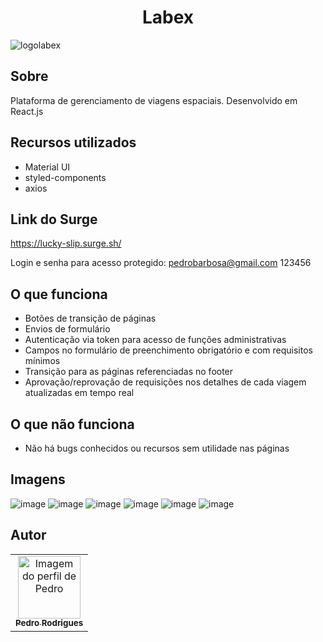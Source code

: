 # <h1 align='center'>Labex </h1>

![logolabex](https://user-images.githubusercontent.com/48807462/121679600-e3be5300-ca8e-11eb-8c04-9103c728b2c7.png)

## Sobre
Plataforma de gerenciamento de viagens espaciais. Desenvolvido em React.js

## Recursos utilizados
- Material UI
- styled-components
- axios

## Link do Surge

<a href="https://lucky-slip.surge.sh/">https://lucky-slip.surge.sh/</a>

Login e senha para acesso protegido:
pedrobarbosa@gmail.com
123456

## O que funciona
- Botões de transição de páginas
- Envios de formulário
- Autenticação via token para acesso de funções administrativas
- Campos no formulário de preenchimento obrigatório e com requisitos mínimos
- Transição para as páginas referenciadas no footer
- Aprovação/reprovação de requisições nos detalhes de cada viagem atualizadas em tempo real

## O que não funciona
- Não há bugs conhecidos ou recursos sem utilidade nas páginas

## Imagens
![image](https://user-images.githubusercontent.com/48807462/121678880-1ddb2500-ca8e-11eb-9e26-27d31603030e.png)
![image](https://user-images.githubusercontent.com/48807462/121678937-2f243180-ca8e-11eb-9676-88d19e10faf0.png)
![image](https://user-images.githubusercontent.com/48807462/121679011-4400c500-ca8e-11eb-864c-d688fc134094.png)
![image](https://user-images.githubusercontent.com/48807462/121679094-5a0e8580-ca8e-11eb-8c3e-4b83616e96ef.png)
![image](https://user-images.githubusercontent.com/48807462/121679188-701c4600-ca8e-11eb-9459-476dde4cffc7.png)
![image](https://user-images.githubusercontent.com/48807462/121679257-85917000-ca8e-11eb-83de-8d11b6a57451.png)

## Autor

<table>
  <tr>
    <td align="center"><a href="https://github.com/IELSK">
    <img src="https://avatars.githubusercontent.com/u/48807462?v=4" width="100px" alt="Imagem do perfil de Pedro"/>
    <br />
    <sub><b>Pedro Rodrigues</b></sub>
</table>
